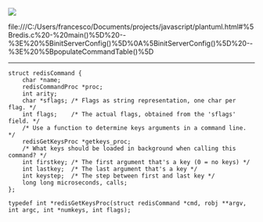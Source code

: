 <!--- START OF PLANTUML 18 --> 

![](http://www.plantuml.com/plantuml/svg/YovAJSairajMq5N8JSpCqz2CLT3LjLE8pipBB0bEBIfBBNBEpqlBJ0TAS64JXAWko2yepKaiINNEpyrDp4i9IKpAIGLA0W00)

file:///C:/Users/francesco/Documents/projects/javascript/plantuml.html#%5Bredis.c%20-%20main()%5D%20--%3E%20%5BinitServerConfig()%5D%0A%5BinitServerConfig()%5D%20--%3E%20%5BpopulateCommandTable()%5D

---

<!--- END OF PLANTUML 18 --> 

```
struct redisCommand {
    char *name;
    redisCommandProc *proc;
    int arity;
    char *sflags; /* Flags as string representation, one char per flag. */
    int flags;    /* The actual flags, obtained from the 'sflags' field. */
    /* Use a function to determine keys arguments in a command line. */
    redisGetKeysProc *getkeys_proc;
    /* What keys should be loaded in background when calling this command? */
    int firstkey; /* The first argument that's a key (0 = no keys) */
    int lastkey;  /* The last argument that's a key */
    int keystep;  /* The step between first and last key */
    long long microseconds, calls;
};

typedef int *redisGetKeysProc(struct redisCommand *cmd, robj **argv, int argc, int *numkeys, int flags);
```
